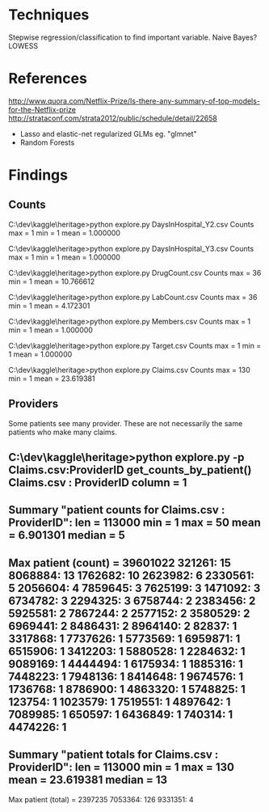 Techniques
==========
Stepwise regression/classification to find important variable. Naive Bayes?
LOWESS

References
==========
http://www.quora.com/Netflix-Prize/Is-there-any-summary-of-top-models-for-the-Netflix-prize
http://strataconf.com/strata2012/public/schedule/detail/22658
* Lasso and elastic-net regularized GLMs eg. "glmnet"
* Random Forests

Findings
========

Counts
------

C:\dev\kaggle\heritage>python explore.py DaysInHospital_Y2.csv
Counts
max = 1
min = 1
mean = 1.000000

C:\dev\kaggle\heritage>python explore.py DaysInHospital_Y3.csv
Counts
max = 1
min = 1
mean = 1.000000

C:\dev\kaggle\heritage>python explore.py DrugCount.csv
Counts
max = 36
min = 1
mean = 10.766612

C:\dev\kaggle\heritage>python explore.py LabCount.csv
Counts
max = 36
min = 1
mean = 4.172301

C:\dev\kaggle\heritage>python explore.py Members.csv
Counts
max = 1
min = 1
mean = 1.000000

C:\dev\kaggle\heritage>python explore.py Target.csv
Counts
max = 1
min = 1
mean = 1.000000

C:\dev\kaggle\heritage>python explore.py Claims.csv
Counts
max = 130
min = 1
mean = 23.619381

Providers
---------

Some patients see many provider. These are not necessarily the same patients who make many claims.

C:\dev\kaggle\heritage>python explore.py -p Claims.csv:ProviderID
get_counts_by_patient() Claims.csv : ProviderID column = 1
--------------------------------------------------------------------------------
Summary "patient counts for Claims.csv : ProviderID":
len = 113000
min = 1
max = 50
mean = 6.901301
median = 5
--------------------------------------------------------------------------------
Max patient (count) = 39601022
      321261:  15
     8068884:  13
     1762682:  10
     2623982:   6
     2330561:   5
     2056604:   4
     7859645:   3
     7625199:   3
     1471092:   3
     6734782:   3
     2294325:   3
     6758744:   2
     2383456:   2
     5925581:   2
     7867244:   2
     2577152:   2
     3580529:   2
     6969441:   2
     8486431:   2
     8964140:   2
       82837:   1
     3317868:   1
     7737626:   1
     5773569:   1
     6959871:   1
     6515906:   1
     3412203:   1
     5880528:   1
     2284632:   1
     9089169:   1
     4444494:   1
     6175934:   1
     1885316:   1
     7448223:   1
     7948136:   1
     8414648:   1
     9674576:   1
     1736768:   1
     8786900:   1
     4863320:   1
     5748825:   1
      123754:   1
     1023579:   1
     7519551:   1
     4897642:   1
     7089985:   1
      650597:   1
     6436849:   1
      740314:   1
     4474226:   1
--------------------------------------------------------------------------------
Summary "patient totals for Claims.csv : ProviderID":
len = 113000
min = 1
max = 130
mean = 23.619381
median = 13
--------------------------------------------------------------------------------
Max patient (total) = 2397235
     7053364: 126
     9331351:   4